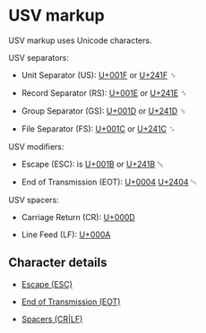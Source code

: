 # USV markup

USV markup uses Unicode characters. 

USV separators:

* Unit Separator (US): [U+001F](https://codepoints.net/U+001F) or [U+241F](https://codepoints.net/U+241F) ␟

* Record Separator (RS): [U+001E](https://codepoints.net/U+001E) or [U+241E](https://codepoints.net/U+241E) ␞

* Group Separator (GS): [U+001D](https://codepoints.net/U+001D) or [U+241D](https://codepoints.net/U+241D) ␝

* File Separator (FS): [U+001C](https://codepoints.net/U+001C) or [U+241C](https://codepoints.net/U+241C) ␜

USV modifiers:

* Escape (ESC): is [U+001B](https://codepoints.net/U+001B) or [U+241B](https://codepoints.net/U+241B) ␛

* End of Transmission (EOT): [U+0004](https://codepoints.net/U+0004) [U+2404](https://codepoints.net/U+2404) ␄

USV spacers:

* Carriage Return (CR): [U+000D](https://codepoints.net/U+000D)

* Line Feed (LF): [U+000A](https://codepoints.net/U+000A)


## Character details

* [Escape (ESC)](../escape/)

* [End of Transmission (EOT)](../end-of-transmission/)

* [Spacers (CR|LF)](../spacers/)
